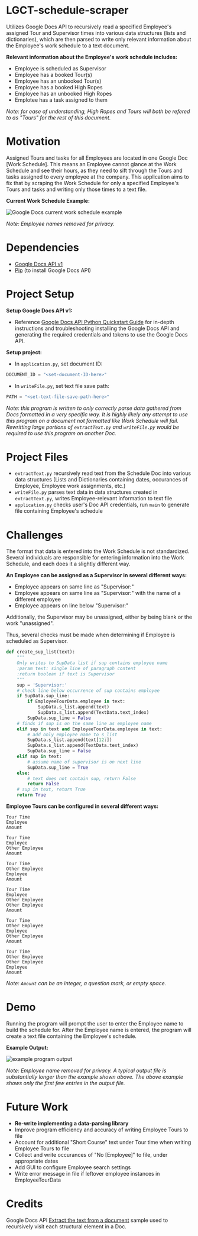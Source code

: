 # LGCT-schedule-scraper

Utilizes Google Docs API to recursively read a specified Employee's assigned Tour and Supervisor times 
into various data structures (lists and dictionaries), which are then parsed to write only relevant information about 
the Employee's work schedule to a text document.

**Relevant information about the Employee's work schedule includes:**
* Employee is scheduled as Supervisor 
* Employee has a booked Tour(s)
* Employee has an unbooked Tour(s)
* Employee has a booked High Ropes
* Employee has an unbooked High Ropes
* Emplotee has a task assigned to them

_Note: for ease of understanding, High Ropes and Tours will both be refered to as "Tours" for the rest of this document._

# Motivation

Assigned Tours and tasks for all Employees are located in one Google Doc [Work Schedule]. This means an Employee cannot glance at 
the Work Schedule and see their hours, as they need to sift through the Tours and tasks assigned to every employee at the company. 
This application aims to fix that by scraping the Work Schedule for only a specified Employee's Tours and tasks and writing only those times to a text file.

**Current Work Schedule Example:**

![Google Docs current work schedule example](example_images/example_schedule.png)

_Note: Employee names removed for privacy._


# Dependencies

* [Google Docs API v1](https://developers.google.com/docs/api)
* [Pip](https://pypi.org/project/pip/) (to install Google Docs API)


# Project Setup

**Setup Google Docs API v1:**

* Reference [Google Docs API Python Quickstart Guide](https://developers.google.com/docs/api/quickstart/python) for in-depth 
instructions and troubleshooting installing the Google Docs API and generating the required credentials and tokens to use the Google Docs API.

**Setup project:**

* In `application.py`, set document ID:
~~~python
DOCUMENT_ID = "<set-document-ID-here>"
~~~

* In `writeFile.py`, set text file save path:
~~~python
PATH = "<set-text-file-save-path-here>"
~~~

_Note: this program is written to only correctly parse data gathered from Docs formatted in a very specific way. 
It is highly likely any attempt to use this program on a document not formatted like Work Schedule will fail. 
Rewritting large portions of `extractText.py` and `writeFile.py` would be required to use this program on another Doc._


# Project Files

* `extractText.py` recursively read text from the Schedule Doc into various data structures (Lists and Dictionaries containing dates, occurances of Employee, Employee work assignments, etc.)
* `writeFile.py` parses text data in data structures created in `extractText.py`, writes Employee-relevant information to text file
* `application.py` checks user's Doc API credentials, run `main` to generate file containing Employee's schedule


# Challenges

The format that data is entered into the Work Schedule is not standardized. Several individuals are responsible for 
entering information into the Work Schedule, and each does it a slightly different way.

**An Employee can be assigned as a Supervisor in several different ways:**
* Employee appears on same line as "Supervisor:"
* Employee appears on same line as "Supervisor:" with the name of a different employee
* Employee appears on line below "Supervisor:"

Additionally, the Supervisor may be unassigned, either by being blank or the work "unassigned".

Thus, several checks must be made when determining if Employee is scheduled as Supervisor.
~~~python
def create_sup_list(text):
    """
    Only writes to SupData list if sup contains employee name
    :param text: single line of paragraph content
    :return boolean if text is Supervisor
    """
    sup = 'Supervisor:'
    # check line below occurrence of sup contains employee
    if SupData.sup_line:
        if EmployeeTourData.employee in text:
            SupData.s_list.append(text)
            SupData.s_list.append(TextData.text_index)
        SupData.sup_line = False
    # finds if sup is on the same line as employee name
    elif sup in text and EmployeeTourData.employee in text:
        # add only employee name to s_list
        SupData.s_list.append(text[12:])
        SupData.s_list.append(TextData.text_index)
        SupData.sup_line = False
    elif sup in text:
        # assume name of supervisor is on next line
        SupData.sup_line = True
    else:
        # text does not contain sup, return False
        return False
    # sup in text, return True
    return True
~~~


**Employee Tours can be configured in several different ways:**
~~~
Tour Time
Employee
Amount
~~~
~~~
Tour Time
Employee
Other Employee
Amount
~~~
~~~
Tour Time
Other Employee
Employee
Amount
~~~
~~~
Tour Time
Employee
Other Employee
Other Employee
Amount
~~~
~~~
Tour Time
Other Employee
Employee
Other Employee
Amount
~~~
~~~
Tour Time
Other Employee
Other Employee
Employee
Amount
~~~

_Note: `Amount` can be an integer, a question mark, or empty space._


# Demo

Running the program will prompt the user to enter the Employee name to build the schedule for. 
After the Employee name is entered, the program will create a text file containing the Employee's schedule.

**Example Output:**

![example program output](example_images/program_output.png)

_Note: Employee name removed for privacy. A typical output file is substantially longer than the example shown above. The above example shows only the first few entries in the output file._

# Future Work

* **Re-write implementing a data-parsing library**
* Improve program efficiency and accuracy of writing Employee Tours to file
* Account for additional "Short Course" text under Tour time when writing Employee Tours to file
* Collect and write occurances of "No [Employee]" to file, under appropriate dates
* Add GUI to configure Employee search settings
* Write error message in file if leftover employee instances in EmployeeTourData

# Credits

Google Docs API [Extract the text from a document](https://developers.google.com/docs/api/samples/extract-text#python) sample used to recursively visit each structural element in a Doc.

